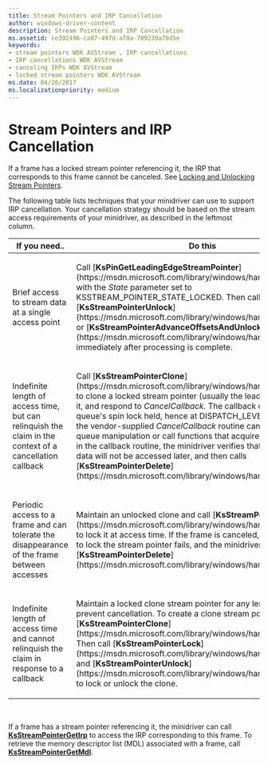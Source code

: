 ```yaml
---
title: Stream Pointers and IRP Cancellation
author: windows-driver-content
description: Stream Pointers and IRP Cancellation
ms.assetid: ce392496-ca07-497d-af8a-709239a7bd5e
keywords:
- stream pointers WDK AVStream , IRP cancellations
- IRP cancellations WDK AVStream
- canceling IRPs WDK AVStream
- locked stream pointers WDK AVStream
ms.date: 04/20/2017
ms.localizationpriority: medium
---
```


# Stream Pointers and IRP Cancellation





If a frame has a locked stream pointer referencing it, the IRP that corresponds to this frame cannot be canceled. See [Locking and Unlocking Stream Pointers](locking-and-unlocking-stream-pointers.md).

The following table lists techniques that your minidriver can use to support IRP cancellation. Your cancellation strategy should be based on the stream access requirements of your minidriver, as described in the leftmost column.

<table>
<colgroup>
<col width="33%" />
<col width="33%" />
<col width="33%" />
</colgroup>
<thead>
<tr class="header">
<th>If you need..</th>
<th>Do this</th>
<th>Comments</th>
</tr>
</thead>
<tbody>
<tr class="odd">
<td><p>Brief access to stream data at a single access point</p></td>
<td><p>Call [<strong>KsPinGetLeadingEdgeStreamPointer</strong>](https://msdn.microsoft.com/library/windows/hardware/ff563513) with the <em>State</em> parameter set to KSSTREAM_POINTER_STATE_LOCKED. Then call [<strong>KsStreamPointerUnlock</strong>](https://msdn.microsoft.com/library/windows/hardware/ff567137) or [<strong>KsStreamPointerAdvanceOffsetsAndUnlock</strong>](https://msdn.microsoft.com/library/windows/hardware/ff567127) immediately after processing is complete.</p></td>
<td><p>Provides fast responsiveness to cancellation unless the thread blocks between acquiring the pointer and unlocking it.</p></td>
</tr>
<tr class="even">
<td><p>Indefinite length of access time, but can relinquish the claim in the context of a cancellation callback</p></td>
<td><p>Call [<strong>KsStreamPointerClone</strong>](https://msdn.microsoft.com/library/windows/hardware/ff567129) to clone a locked stream pointer (usually the leading edge), unlock it, and respond to <em>CancelCallback</em>. The callback occurs with the queue's spin lock held, hence at DISPATCH_LEVEL. Accordingly, the vendor-supplied <em>CancelCallback</em> routine cannot perform queue manipulation or call functions that acquire a mutex. Instead, in the callback routine, the minidriver verifies that the associated data will not be accessed later, and then calls [<strong>KsStreamPointerDelete</strong>](https://msdn.microsoft.com/library/windows/hardware/ff567130).</p></td>
<td><p>Can be more difficult to implement, but often provides the best balance between efficient access and quick response to cancellation.</p></td>
</tr>
<tr class="odd">
<td><p>Periodic access to a frame and can tolerate the disappearance of the frame between accesses</p></td>
<td><p>Maintain an unlocked clone and call [<strong>KsStreamPointerLock</strong>](https://msdn.microsoft.com/library/windows/hardware/ff567134) to lock it at access time. If the frame is canceled, the next attempt to lock the stream pointer fails, and the minidriver can call [<strong>KsStreamPointerDelete</strong>](https://msdn.microsoft.com/library/windows/hardware/ff567130).</p></td>
<td><p>As with the first option, responsiveness to cancellation is a function of how long the stream pointer is locked.</p></td>
</tr>
<tr class="even">
<td><p>Indefinite length of access time and cannot relinquish the claim in response to a callback</p></td>
<td><p>Maintain a locked clone stream pointer for any length of time to prevent cancellation. To create a clone stream pointer, call [<strong>KsStreamPointerClone</strong>](https://msdn.microsoft.com/library/windows/hardware/ff567129). Then call [<strong>KsStreamPointerLock</strong>](https://msdn.microsoft.com/library/windows/hardware/ff567134) and [<strong>KsStreamPointerUnlock</strong>](https://msdn.microsoft.com/library/windows/hardware/ff567137) to lock or unlock the clone.</p></td>
<td><p>Responsiveness to cancellation may be poor. Consider using [<strong>stream pointer timeouts</strong>](https://msdn.microsoft.com/library/windows/hardware/ff567135) with this technique.</p></td>
</tr>
</tbody>
</table>

 

If a frame has a stream pointer referencing it, the minidriver can call [**KsStreamPointerGetIrp**](https://msdn.microsoft.com/library/windows/hardware/ff567131) to access the IRP corresponding to this frame. To retrieve the memory descriptor list (MDL) associated with a frame, call [**KsStreamPointerGetMdl**](https://msdn.microsoft.com/library/windows/hardware/ff567132).

 

 




